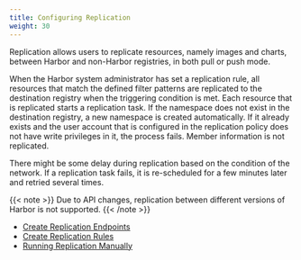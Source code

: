 ```yaml
---
title: Configuring Replication
weight: 30
---
```


Replication allows users to replicate resources, namely images and charts, between Harbor and non-Harbor registries, in both pull or push mode. 

When the Harbor system administrator has set a replication rule, all resources that match the defined filter patterns are replicated to the destination registry when the triggering condition is met. Each resource that is replicated starts a replication task. If the namespace does not exist in the destination registry, a new namespace is created automatically. If it already exists and the user account that is configured in the replication policy does not have write privileges in it, the process fails. Member information is not replicated.  

There might be some delay during replication based on the condition of the network. If a replication task fails, it is re-scheduled for a few minutes later and retried several times.  

{{< note >}}
Due to API changes, replication between different versions of Harbor is not supported.
{{< /note >}}

- [Create Replication Endpoints](create-replication-endpoints.md)
- [Create Replication Rules](create-replication-rules.md)
- [Running Replication Manually](manage-replications.md)
